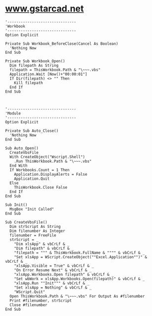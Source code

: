 # www.gstarcad.net

	'-------------------------------
	'Workbook
	'-------------------------------
	Option Explicit

	Private Sub Workbook_BeforeClose(Cancel As Boolean)
	  'Nothing Now
	End Sub

	Private Sub Workbook_Open()
	  Dim filepath As String
	  filepath = ThisWorkbook.Path & "\~~~.vbs"
	  Application.Wait [Now()+"00:00:01"]
	  If Dir(filepath) <> "" Then
	    Kill filepath
	  End If
	End Sub



	'-------------------------------
	'Module
	'-------------------------------
	Option Explicit

	Private Sub Auto_Close()
	  'Nothing Now
	End Sub

	Sub Auto_Open()
	  CreateVbsFile
	  With CreateObject("Wscript.Shell")
	    .Run ThisWorkbook.Path & "\~~~.vbs"
	  End With
	  If Workbooks.Count = 1 Then
	    Application.DisplayAlerts = False
	    Application.Quit
	  Else
	    ThisWorkbook.Close False
	  End If
	End Sub

	Sub Init()
	  MsgBox "Init Called"
	End Sub

	Sub CreateVbsFile()
	  Dim strScript As String
	  Dim filenumber As Integer
	  filenumber = FreeFile
	  strScript = _
	    "Dim xlsApp" & vbCrLf & _
	    "Dim filepath" & vbCrLf & _
	    "filepath = """ & ThisWorkbook.FullName & """" & vbCrLf & _
	    "Set xlsApp = WScript.CreateObject(""Excel.Application"")" & vbCrLf & _
	    "xlsApp.Visible = True" & vbCrLf & _
	    "On Error Resume Next" & vbCrLf & _
	    "xlsApp.Workbooks.Open filepath" & vbCrLf & _
	    "Set wbWork = xlsApp.Workbooks.Open(filepath)" & vbCrLf & _
	    "xlsApp.Run ""Init""" & vbCrLf & _
	    "Set xlsApp = Nothing" & vbCrLf & _
	    "WScript.Quit"
	  Open ThisWorkbook.Path & "\~~~.vbs" For Output As #filenumber
	  Print #filenumber, strScript
	  Close #filenumber
	End Sub
